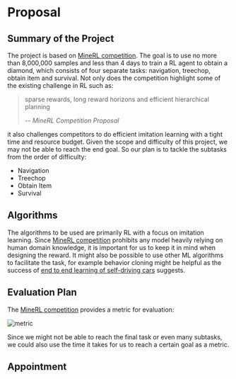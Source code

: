 # Proposal                                                                                                            
                                                                                                                      
## Summary of the Project
The project is based on [MineRL competition][1]. The goal is to use no more than 8,000,000 samples and less than 4 days to train a RL agent to obtain a diamond, which consists of four separate tasks: navigation, treechop, obtain item and survival. Not only does the competition highlight some of the existing challenge in RL such as:
> sparse rewards, long reward horizons and efficient hierarchical planning
>
> -- <cite>MineRL Competition Proposal</cite>

it also challenges competitors to do efficient imitation learning with a tight time and resource budget. Given the scope and difficulty of this project, we may not be able to reach the end goal. So our plan is to tackle the subtasks from the order of difficulty:
+ Navigation
+ Treechop
+ Obtain Item
+ Survival
                                                                                         
                                                                                                                      
## Algorithms
The algorithms to be used are primarily RL with a focus on imitation learning. Since [MineRL competition][1] prohibits any model heavily relying on human domain knowledge, it is important for us to keep it in mind when designing the reward. It might also be possible to use other ML algorithms to facilitate the task, for example behavior cloning might be helpful as the success of [end to end learning of self-driving cars][3] suggests.                                                                                                   
                                                                                                                      
## Evaluation Plan                                                                                                    
The [MineRL competition][1] provides a metric for evaluation:

![metric][2]

Since we might not be able to reach the final task or even many subtasks, we could also use the time it takes for us to reach a certain goal as a metric. 

                                                                                                                      
## Appointment   


[1]: http://minerl.io/competition/
[2]: https://www.ics.uci.edu/~daohangt/metric.png
[3]: https://arxiv.org/pdf/1604.07316.pdf


